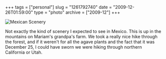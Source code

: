 +++
tags = ["personal"]
slug = "1261792740"
date = "2009-12-26T01:59:00"
type = "photo"
archive = ["2009-12"]
+++

![Mexican Scenery][1]

Not exactly the kind of scenery I expected to see in Mexico.  This is up
in the mountains on Mariam's grandpa's farm. We took a really nice hike
through the forest, and if it weren't for all the agave plants and the
fact that it was December 25, I could have sworn we were hiking through
northern California or Utah.

[1]: http://36.media.tumblr.com/tumblr_kv8lk6PYB71qaxyu1o1_r1_1280.png
